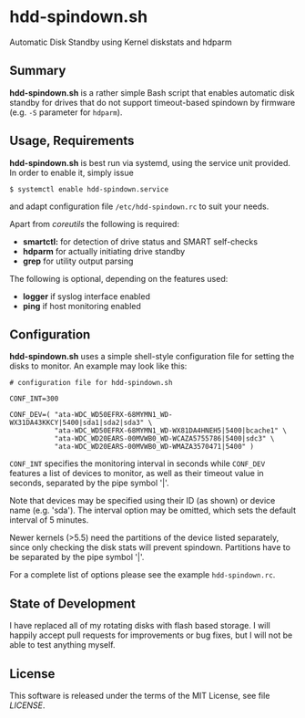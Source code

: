 # hdd-spindown.sh

Automatic Disk Standby using Kernel diskstats and hdparm


## Summary

**hdd-spindown.sh** is a rather simple Bash script that enables automatic disk
standby for drives that do not support timeout-based spindown by firmware
(e.g. `-S` parameter for `hdparm`).


## Usage, Requirements

**hdd-spindown.sh** is best run via systemd, using the service unit provided.
In order to enable it, simply issue

    $ systemctl enable hdd-spindown.service

and adapt configuration file `/etc/hdd-spindown.rc` to suit your needs.

Apart from *coreutils* the following is required:
 * **smartctl:** for detection of drive status and SMART self-checks
 * **hdparm** for actually initiating drive standby
 * **grep** for utility output parsing

The following is optional, depending on the features used:
 * **logger** if syslog interface enabled
 * **ping** if host monitoring enabled


## Configuration

**hdd-spindown.sh** uses a simple shell-style configuration file for setting
the disks to monitor. An example may look like this:

    # configuration file for hdd-spindown.sh
    
    CONF_INT=300
    
    CONF_DEV=( "ata-WDC_WD50EFRX-68MYMN1_WD-WX31DA43KKCY|5400|sda1|sda2|sda3" \
               "ata-WDC_WD50EFRX-68MYMN1_WD-WX81DA4HNEH5|5400|bcache1" \
               "ata-WDC_WD20EARS-00MVWB0_WD-WCAZA5755786|5400|sdc3" \
               "ata-WDC_WD20EARS-00MVWB0_WD-WMAZA3570471|5400" )
  
`CONF_INT` specifies the monitoring interval in seconds while `CONF_DEV`
features a list of devices to monitor, as well as their timeout value in
seconds, separated by the pipe symbol '|'.

Note that devices may be specified using their ID (as shown) or device
name (e.g. 'sda'). The interval option may be omitted, which sets the
default interval of 5 minutes.

Newer kernels (>5.5) need the partitions of the device listed separately,
since only checking the disk stats will prevent spindown. Partitions have
to be separated by the pipe symbol '|'.

For a complete list of options please see the example `hdd-spindown.rc`.


## State of Development

I have replaced all of my rotating disks with flash based storage. I will
happily accept pull requests for improvements or bug fixes, but I will not be
able to test anything myself.


## License

This software is released under the terms of the MIT License, see file
*LICENSE*.
